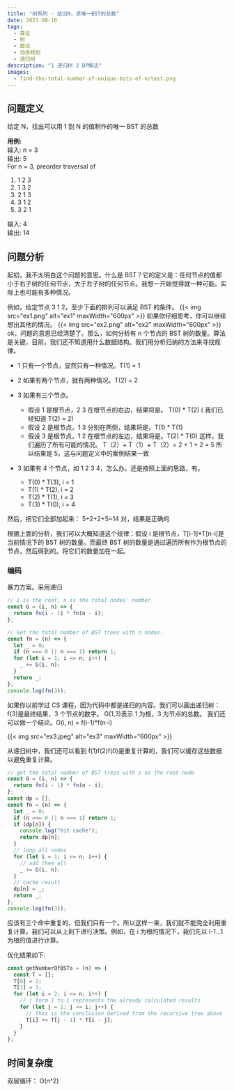 ```yaml
---
title: "树系列 - 给出N，求唯一BST的总数"
date: 2021-08-16
tags:
  - 算法
  - 树
  - 面试
  - 动态规划
  - 递归树
description: "1 递归树 2 DP解法"
images:
  - find-the-total-number-of-unique-bsts-of-n/test.png
---
```


## 问题定义

给定 N，找出可以用 1 到 N 的值制作的唯一 BST 的总数

**用例:**  
输入: n = 3  
输出: 5  
For n = 3, preorder traversal of

1. 1 2 3
2. 1 3 2
3. 2 1 3
4. 3 1 2
5. 3 2 1

输入: 4  
输出: 14

## 问题分析

起初，我不太明白这个问题的意思。什么是 BST？它的定义是：任何节点的值都小于右子树的任何节点，大于左子树的任何节点。我想一开始觉得就一种可能。实际上也可能有多种情况。

例如，给定节点 3 1 2，至少下面的排列可以满足 BST 的条件。 {{< img src="ex1.png" alt="ex1" maxWidth="600px" >}} 如果你仔细思考，你可以继续想出其他的情况。 {{< img src="ex2.png" alt="ex2" maxWidth="600px" >}}
ok，问题的意思已经清楚了。那么，如何分析有 n 个节点的 BST 树的数量。算法是关键，目前，我们还不知道用什么数据结构。我们用分析归纳的方法来寻找规律。

- 1 只有一个节点，显然只有一种情况。T(1) = 1
- 2 如果有两个节点，就有两种情况。T(2) = 2
- 3 如果有三个节点。

  - 假设 1 是根节点，2 3 在根节点的右边，结果将是。 T(0) \* T(2) ( 我们已经知道 T(2) = 2)
  - 假设 2 是根节点，1 3 分别在两侧，结果将是。T(1) \* T(1)
  - 假设 3 是根节点，1 2 在根节点的左边，结果将是。T(2) \* T(0)
    这样，我们遍历了所有可能的情况。 T（2）+ T（1）+ T（2）= 2 + 1 + 2 = 5
    所以结果是 5，这与问题定义中的案例结果一致

- 3 如果有 4 个节点，如 1 2 3 4，怎么办。还是按照上面的思路，有。
  - T(0) \* T(3), i = 1
  - T(1) \* T(2), i = 2
  - T(2) \* T(1), i = 3
  - T(3) \* T(0), i = 4

然后，把它们全部加起来： 5+2+2+5=14 对，结果是正确的

根据上面的分析，我们可以大概知道这个规律：假设 i 是根节点，T[i-1]\*T[n-i]是当前情况下的 BST 树的数量。而最终 BST 树的数量是通过遍历所有作为根节点的节点，然后得到的。将它们的数量加在一起。

### 编码

暴力方案。采用递归

```javascript
// i is the root, n is the total nodes' number
const G = (i, n) => {
  return fn(i - 1) * fn(n - i);
};

// Get the total number of BST trees with n nodes.
const fn = (n) => {
  let _ = 0;
  if (n === 0 || n === 1) return 1;
  for (let i = 1; i <= n; i++) {
    _ += G(i, n);
  }
  return _;
};
console.log(fn(3));
```

如果你以前学过 CS 课程，因为代码中都是递归的内容。我们可以画出递归树：f(3)是最终结果，3 个节点的数字。 G(1,3)表示 1 为根，3 为节点的总数。
我们还可以做一个结论。G(i, n) = f(i-1)\*f(n-i)

{{< img src="ex3.jpeg" alt="ex3" maxWidth="600px" >}}

从递归树中，我们还可以看到 f(1)f(2)f(0)是重复计算的，我们可以缓存这些数据以避免重复计算。

```js
// get the total number of BST tress with i as the root node
const G = (i, n) => {
  return fn(i - 1) * fn(n - i);
};
const dp = [];
const fn = (n) => {
  let _ = 0;
  if (n === 0 || n === 1) return 1;
  if (dp[n]) {
    console.log("hit cache");
    return dp[n];
  }
  // loop all nodes
  for (let i = 1; i <= n; i++) {
    // add them all
    _ += G(i, n);
  }
  // cache result
  dp[n] = _;
  return _;
};
console.log(fn(3));
```

应该有三个命中重复的，但我们只有一个。所以这样一来，我们就不能完全利用重复计算。我们可以从上到下进行决策。例如，在 i 为根的情况下，我们先以 i-1...1 为根的值进行计算。

优化结果如下:

```js
const getNumberOfBSTs = (n) => {
  const T = [];
  T[0] = 1;
  T[1] = 1;
  for (let i = 2; i <= n; i++) {
    // j form 1 to i represents the already calculated results
    for (let j = 1; j <= i; j++) {
      // This is the conclusion derived from the recursive tree above
      T[i] += T[j - 1] * T[i - j];
    }
  }
};
```

## 时间复杂度

双层循环： O(n^2)
